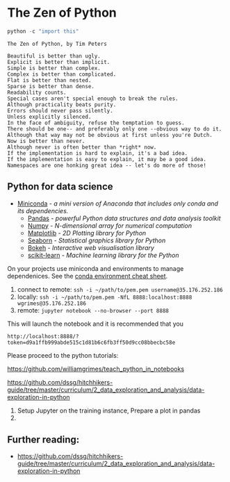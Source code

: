 # The Zen of Python
``` python
python -c "import this"
```
```
The Zen of Python, by Tim Peters

Beautiful is better than ugly.
Explicit is better than implicit.
Simple is better than complex.
Complex is better than complicated.
Flat is better than nested.
Sparse is better than dense.
Readability counts.
Special cases aren't special enough to break the rules.
Although practicality beats purity.
Errors should never pass silently.
Unless explicitly silenced.
In the face of ambiguity, refuse the temptation to guess.
There should be one-- and preferably only one --obvious way to do it.
Although that way may not be obvious at first unless you're Dutch.
Now is better than never.
Although never is often better than *right* now.
If the implementation is hard to explain, it's a bad idea.
If the implementation is easy to explain, it may be a good idea.
Namespaces are one honking great idea -- let's do more of those!
```

## Python for data science
* [Miniconda](https://conda.io/miniconda.html) - _a mini version of Anaconda that includes only conda and its dependencies._
   * [Pandas](https://pandas.pydata.org/) - _powerful Python data structures and data analysis toolkit_
   * [Numpy](http://www.numpy.org/) - _N-dimensional array for numerical computation_
   * [Matplotlib](https://matplotlib.org/) - _2D Plotting library for Python_
   * [Seaborn](https://seaborn.pydata.org/) - _Statistical graphics library for Python_
   * [Bokeh](https://bokeh.pydata.org/en/latest/) - _Interactive web visualisation library_
   * [scikit-learn](http://scikit-learn.org/stable/) - _Machine learning library for the Python_

On your projects use miniconda and environments to manage dependenices. See the [conda environment cheat sheet](http://know.continuum.io/rs/387-XNW-688/images/conda-cheatsheet.pdf?mkt_tok=eyJpIjoiWkRJNU1UZzBOV0ptTnpsayIsInQiOiJ6K3VQQkhtSUMrcGxoSUwxd0IxTkxFWUxpa052UnVlak1FK1RMRm1kcWplN1pDdlZIbWZWUWFpTmtFTHFYK0gxRzRMb1c1K3ViZnBoa21yZjhzaUlUMzlxM1NpMGdRSHl1VlJTMHcyeWZvYz0ifQ%3D%3D).

1. connect to remote: `ssh -i ~/path/to/pem.pem username@35.176.252.186`
2. locally: `ssh -i ~/path/to/pem.pem -NfL 8888:localhost:8888 wgrimes@35.176.252.186`
3. remote: `jupyter notebook --no-browser --port 8888`

This will launch the notebook and it is recommended that you 

`http://localhost:8888/?token=d9a1ffb999abde515c1d81b6c6fb3ff50d9cc08bbecbc58e`

Please proceed to the python tutorials:

https://github.com/williamgrimes/teach_python_in_notebooks

https://github.com/dssg/hitchhikers-guide/tree/master/curriculum/2_data_exploration_and_analysis/data-exploration-in-python


1. Setup Jupyter on the training instance, Prepare a plot in pandas
2. 

## Further reading:
* https://github.com/dssg/hitchhikers-guide/tree/master/curriculum/2_data_exploration_and_analysis/data-exploration-in-python
